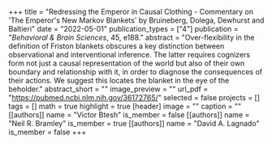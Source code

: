 +++
title = "Redressing the Emperor in Causal Clothing - Commentary on 'The Emperor's New Markov Blankets' by Bruineberg, Dolega, Dewhurst and Baltieri"
date = "2022-05-01"
publication_types = ["4"]
publication = "_Behavioral & Brain Sciences_, 45, e188."
abstract = "Over-flexibility in the definition of Friston blankets obscures a key distinction between observational and interventional inference. The latter requires cognizers form not just a causal representation of the world but also of their own boundary and relationship with it, in order to diagnose the consequences of their actions. We suggest this locates the blanket in the eye of the beholder."
abstract_short = ""
image_preview = ""
url_pdf = "https://pubmed.ncbi.nlm.nih.gov/36172765/"
selected = false
projects = []
tags = []
math = true
highlight = true
[header]
image = ""
caption = ""
[[authors]]
	name = "Victor Btesh"
	is_member = false
[[authors]]
	name = "Neil R. Bramley"
	is_member = true
[[authors]]
	name = "David A. Lagnado"
	is_member = false
+++
